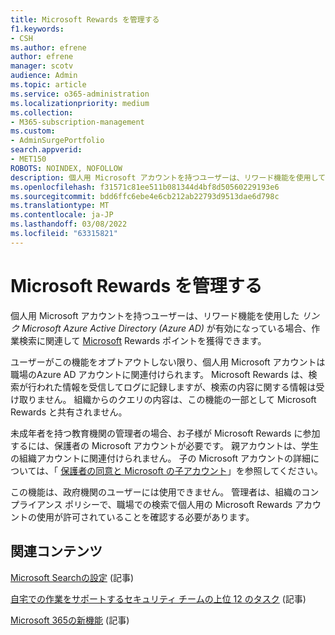 ```yaml
---
title: Microsoft Rewards を管理する
f1.keywords:
- CSH
ms.author: efrene
author: efrene
manager: scotv
audience: Admin
ms.topic: article
ms.service: o365-administration
ms.localizationpriority: medium
ms.collection:
- M365-subscription-management
ms.custom:
- AdminSurgePortfolio
search.appverid:
- MET150
ROBOTS: NOINDEX, NOFOLLOW
description: 個人用 Microsoft アカウントを持つユーザーは、リワード機能を使用してリンクAADが有効になっている場合、作業検索に関連して Microsoft Rewards ポイントを獲得できます。
ms.openlocfilehash: f31571c81ee511b081344d4bf8d50560229193e6
ms.sourcegitcommit: bdd6ffc6ebe4e6cb212ab22793d9513dae6d798c
ms.translationtype: MT
ms.contentlocale: ja-JP
ms.lasthandoff: 03/08/2022
ms.locfileid: "63315821"
---
```

# <a name="manage-microsoft-rewards"></a>Microsoft Rewards を管理する

個人用 Microsoft アカウントを持つユーザーは、リワード機能を使用した *リンク Microsoft Azure Active Directory (Azure AD)* が有効になっている場合、作業検索に関連して [Microsoft](https://www.microsoft.com/rewards) Rewards ポイントを獲得できます。

ユーザーがこの機能をオプトアウトしない限り、個人用 Microsoft アカウントは職場のAzure AD アカウントに関連付けられます。 Microsoft Rewards は、検索が行われた情報を受信してログに記録しますが、検索の内容に関する情報は受け取りません。 組織からのクエリの内容は、この機能の一部として Microsoft Rewards と共有されません。

未成年者を持つ教育機関の管理者の場合、お子様が Microsoft Rewards に参加するには、保護者の Microsoft アカウントが必要です。 親アカウントは、学生の組織アカウントに関連付けられません。 子の Microsoft アカウントの詳細については、「 [保護者の同意と Microsoft の子アカウント](https://support.microsoft.com/account-billing/c6951746-8ee5-8461-0809-fbd755cd902e)」を参照してください。

この機能は、政府機関のユーザーには使用できません。 管理者は、組織のコンプライアンス ポリシーで、職場での検索で個人用の Microsoft Rewards アカウントの使用が許可されていることを確認する必要があります。

## <a name="related-content"></a>関連コンテンツ

[Microsoft Searchの設定](/microsoftsearch/setup-microsoft-search) (記事)

[自宅での作業をサポートするセキュリティ チームの上位 12 のタスク](../../security/top-security-tasks-for-remote-work.md) (記事)

[Microsoft 365の新機能](https://support.microsoft.com/office/what-s-new-in-microsoft-365-95c8d81d-08ba-42c1-914f-bca4603e1426) (記事)


